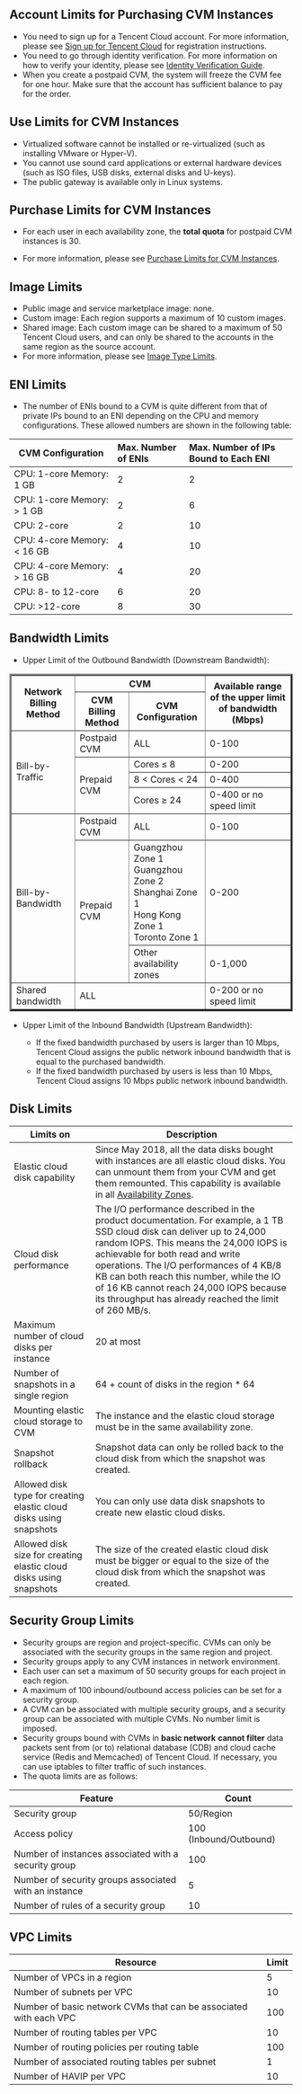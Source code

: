 ## Account Limits for Purchasing CVM Instances

- You need to sign up for a Tencent Cloud account. For more information, please see [Sign up for Tencent Cloud](https://intl.cloud.tencent.com/document/product/378/17985) for registration instructions.
- You need to go through identity verification. For more information on how to verify your identity, please see [Identity Verification Guide](https://intl.cloud.tencent.com/document/product/378/3629).
- When you create a postpaid CVM, the system will freeze the CVM fee for one hour. Make sure that the account has sufficient balance to pay for the order.

## Use Limits for CVM Instances

- Virtualized software cannot be installed or re-virtualized (such as installing VMware or Hyper-V).
- You cannot use sound card applications or external hardware devices (such as ISO files, USB disks, external disks and U-keys).
- The public gateway is available only in Linux systems.

## Purchase Limits for CVM Instances

- For each user in each availability zone, the **total quota** for postpaid CVM instances is 30.

- For more information, please see [Purchase Limits for CVM Instances](https://intl.cloud.tencent.com/document/product/213/2664).


## Image Limits

- Public image and service marketplace image: none.
- Custom image: Each region supports a maximum of 10 custom images.
- Shared image: Each custom image can be shared to a maximum of 50 Tencent Cloud users, and can only be shared to the accounts in the same region as the source account.
- For more information, please see [Image Type Limits](https://intl.cloud.tencent.com/document/product/213/4941).

## ENI Limits

- The number of ENIs bound to a CVM is quite different from that of private IPs bound to an ENI depending on the CPU and memory configurations. These allowed numbers are shown in the following table:

| CVM Configuration | Max. Number of ENIs | Max. Number of IPs Bound to Each ENI |
| ------------------- | :---- | :------ |
| CPU: 1-core   Memory: 1 GB    | 2     | 2       |
| CPU: 1-core   Memory: > 1 GB   | 2     | 6       |
| CPU: 2-core             |  2     | 10      |
| CPU: 4-core   Memory: < 16 GB | 4     | 10      |
| CPU: 4-core   Memory: > 16 GB | 4     | 20      |
| CPU: 8- to 12-core          | 6     | 20      |
| CPU: >12-core           |  8     | 30      |


## Bandwidth Limits

-  Upper Limit of the Outbound Bandwidth (Downstream Bandwidth):
<table border="3">
    <tr>
       <th rowspan="2"><b>Network Billing Method</b></th>
       <th colspan="2" ><b>CVM</b></th>
       <th rowspan="2"><b>Available range of the upper limit of bandwidth (Mbps)</b></th>
   </tr>
    <tr>
       <th><b>CVM Billing Method</b></th>
       <th><b>CVM Configuration</b></th>
    </tr>
	<tr>
	      <td rowspan="4">Bill-by-Traffic</td>
        <td >Postpaid CVM</td>
        <td >ALL</td>
				<td>0-100</td>    
   </tr>
	  <tr>
        <td rowspan="3">Prepaid CVM</td>
        <td>Cores ≤ 8</td>
				<td>0-200</td>        
   </tr>
	  <tr>
        <td>8 < Cores < 24</td>
        <td>0-400</td>
   </tr>
	 <tr>
        <td>Cores ≥ 24</td>
        <td>0-400 or no speed limit</td>
   </tr>
	 <tr>
		    <td rowspan="3">Bill-by-Bandwidth</td>
        <td >Postpaid CVM</td>
        <td >ALL</td>
				<td>0-100</td>      
   </tr>
	 <tr>
		    <td rowspan="2">Prepaid CVM</td>
        <td >Guangzhou Zone 1<br>Guangzhou Zone 2<br>Shanghai Zone 1<br>Hong Kong Zone 1<br>Toronto Zone 1</td>
				<td>0-200</td>      
   </tr>
	 <tr>
        <td>Other availability zones</td>
        <td>0-1,000</td>
   </tr>
    <tr>
		    <td>Shared bandwidth</td>
        <td colspan="2">ALL</td>
        <td>0-200 or no speed limit</td>    
    </tr>
</table>

-  Upper Limit of the Inbound Bandwidth (Upstream Bandwidth):

	- If the fixed bandwidth purchased by users is larger than 10 Mbps, Tencent Cloud assigns the public network inbound bandwidth that is equal to the purchased bandwidth.
	- If the fixed bandwidth purchased by users is less than 10 Mbps, Tencent Cloud assigns 10 Mbps public network inbound bandwidth.

## Disk Limits

| Limits on | Description |
| --- |  --- |
| Elastic cloud disk capability | Since May 2018, all the data disks bought with instances are all elastic cloud disks. You can unmount them from your CVM and get them remounted. This capability is available in all [Availability Zones](https://intl.cloud.tencent.com/doc/api/229/1286). |
| Cloud disk performance | The I/O performance described in the product documentation. For example, a 1 TB SSD cloud disk can deliver up to 24,000 random IOPS. This means the 24,000 IOPS is achievable for both read and write operations. The I/O performances of 4 KB/8 KB can both reach this number, while the IO of 16 KB cannot reach 24,000 IOPS because its throughput has already reached the limit of 260 MB/s. |
| Maximum number of cloud disks per instance | 20 at most |
| Number of snapshots in a single region | 64 + count of disks in the region * 64 |
| Mounting elastic cloud storage to CVM | The instance and the elastic cloud storage must be in the same availability zone. |
| Snapshot rollback | Snapshot data can only be rolled back to the cloud disk from which the snapshot was created. |
| Allowed disk type for creating elastic cloud disks using snapshots | You can only use data disk snapshots to create new elastic cloud disks. |
| Allowed disk size for creating elastic cloud disks using snapshots | The size of the created elastic cloud disk must be bigger or equal to the size of the cloud disk from which the snapshot was created. |

## Security Group Limits

- Security groups are region and project-specific. CVMs can only be associated with the security groups in the same region and project.
- Security groups apply to any CVM instances in network environment.
- Each user can set a maximum of 50 security groups for each project in each region.
- A maximum of 100 inbound/outbound access policies can be set for a security group.
- A CVM can be associated with multiple security groups, and a security group can be associated with multiple CVMs. No number limit is imposed.
- Security groups bound with CVMs in **basic network** **cannot filter** data packets sent from (or to) relational database (CDB) and cloud cache service (Redis and Memcached) of Tencent Cloud. If necessary, you can use iptables to filter traffic of such instances.
- The quota limits are as follows:

| Feature | Count |
|---------|---------|
| Security group | 50/Region |
| Access policy | 100 (Inbound/Outbound) |
| Number of instances associated with a security group | 100 |
| Number of security groups associated with an instance | 5 |
| Number of rules of a security group | 10 |

## VPC Limits

| Resource | Limit |
|---------|---------|
| Number of VPCs in a region |  5	 |
| Number of subnets per VPC |  10 |
| Number of basic network CVMs that can be associated with each VPC |  100 |
| Number of routing tables per VPC |  10	 |
| Number of routing policies per routing table |  100	 |
| Number of associated routing tables per subnet |  1 |
| Number of HAVIP per VPC | 10 |
